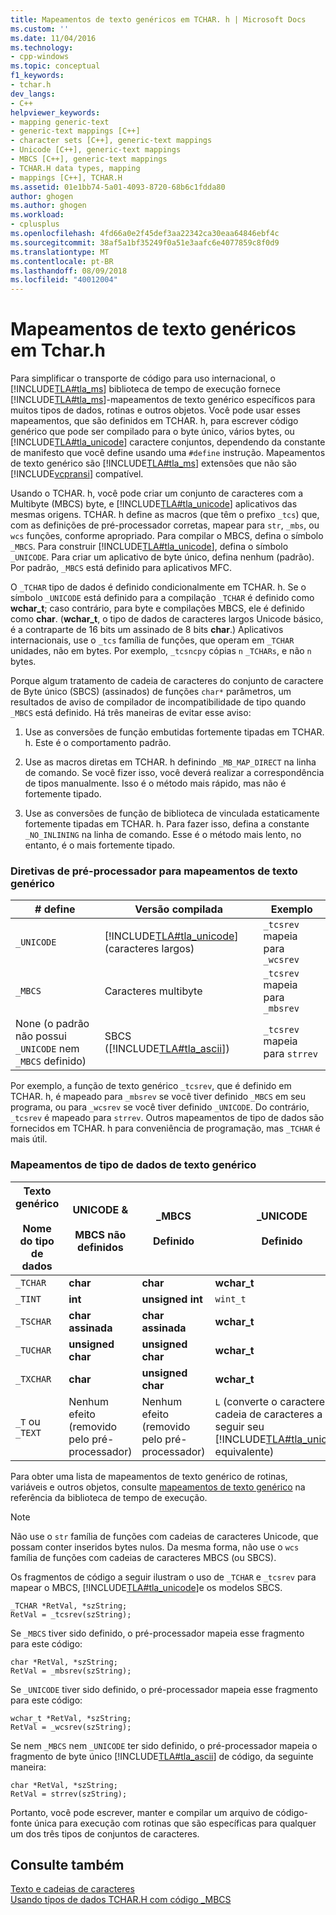 ```yaml
---
title: Mapeamentos de texto genéricos em TCHAR. h | Microsoft Docs
ms.custom: ''
ms.date: 11/04/2016
ms.technology:
- cpp-windows
ms.topic: conceptual
f1_keywords:
- tchar.h
dev_langs:
- C++
helpviewer_keywords:
- mapping generic-text
- generic-text mappings [C++]
- character sets [C++], generic-text mappings
- Unicode [C++], generic-text mappings
- MBCS [C++], generic-text mappings
- TCHAR.H data types, mapping
- mappings [C++], TCHAR.H
ms.assetid: 01e1bb74-5a01-4093-8720-68b6c1fdda80
author: ghogen
ms.author: ghogen
ms.workload:
- cplusplus
ms.openlocfilehash: 4fd66a0e2f45def3aa22342ca30eaa64846ebf4c
ms.sourcegitcommit: 38af5a1bf35249f0a51e3aafc6e4077859c8f0d9
ms.translationtype: MT
ms.contentlocale: pt-BR
ms.lasthandoff: 08/09/2018
ms.locfileid: "40012004"
---
```

# <a name="generic-text-mappings-in-tcharh"></a>Mapeamentos de texto genéricos em Tchar.h
Para simplificar o transporte de código para uso internacional, o [!INCLUDE[TLA#tla_ms](../text/includes/tlasharptla_ms_md.md)] biblioteca de tempo de execução fornece [!INCLUDE[TLA#tla_ms](../text/includes/tlasharptla_ms_md.md)]-mapeamentos de texto genérico específicos para muitos tipos de dados, rotinas e outros objetos. Você pode usar esses mapeamentos, que são definidos em TCHAR. h, para escrever código genérico que pode ser compilado para o byte único, vários bytes, ou [!INCLUDE[TLA#tla_unicode](../atl-mfc-shared/reference/includes/tlasharptla_unicode_md.md)] caractere conjuntos, dependendo da constante de manifesto que você define usando uma `#define` instrução. Mapeamentos de texto genérico são [!INCLUDE[TLA#tla_ms](../text/includes/tlasharptla_ms_md.md)] extensões que não são [!INCLUDE[vcpransi](../atl-mfc-shared/reference/includes/vcpransi_md.md)] compatível.  
  
 Usando o TCHAR. h, você pode criar um conjunto de caracteres com a Multibyte (MBCS) byte, e [!INCLUDE[TLA#tla_unicode](../atl-mfc-shared/reference/includes/tlasharptla_unicode_md.md)] aplicativos das mesmas origens. TCHAR. h define as macros (que têm o prefixo `_tcs`) que, com as definições de pré-processador corretas, mapear para `str`, `_mbs`, ou `wcs` funções, conforme apropriado. Para compilar o MBCS, defina o símbolo `_MBCS`. Para construir [!INCLUDE[TLA#tla_unicode](../atl-mfc-shared/reference/includes/tlasharptla_unicode_md.md)], defina o símbolo `_UNICODE`. Para criar um aplicativo de byte único, defina nenhum (padrão). Por padrão, `_MBCS` está definido para aplicativos MFC.  
  
 O `_TCHAR` tipo de dados é definido condicionalmente em TCHAR. h. Se o símbolo `_UNICODE` está definido para a compilação `_TCHAR` é definido como **wchar_t**; caso contrário, para byte e compilações MBCS, ele é definido como **char**. (**wchar_t**, o tipo de dados de caracteres largos Unicode básico, é a contraparte de 16 bits um assinado de 8 bits **char**.) Aplicativos internacionais, use o `_tcs` família de funções, que operam em `_TCHAR` unidades, não em bytes. Por exemplo, `_tcsncpy` cópias `n` `_TCHARs`, e não `n` bytes.  
  
 Porque algum tratamento de cadeia de caracteres do conjunto de caractere de Byte único (SBCS) (assinados) de funções `char*` parâmetros, um resultados de aviso de compilador de incompatibilidade de tipo quando `_MBCS` está definido. Há três maneiras de evitar esse aviso:  
  
1.  Use as conversões de função embutidas fortemente tipadas em TCHAR. h. Este é o comportamento padrão.  
  
2.  Use as macros diretas em TCHAR. h definindo `_MB_MAP_DIRECT` na linha de comando. Se você fizer isso, você deverá realizar a correspondência de tipos manualmente. Isso é o método mais rápido, mas não é fortemente tipado.  
  
3.  Use as conversões de função de biblioteca de vinculada estaticamente fortemente tipadas em TCHAR. h. Para fazer isso, defina a constante `_NO_INLINING` na linha de comando. Esse é o método mais lento, no entanto, é o mais fortemente tipado.  
  
### <a name="preprocessor-directives-for-generic-text-mappings"></a>Diretivas de pré-processador para mapeamentos de texto genérico  
  
|# define|Versão compilada|Exemplo|  
|---------------|----------------------|-------------|  
|`_UNICODE`|[!INCLUDE[TLA#tla_unicode](../atl-mfc-shared/reference/includes/tlasharptla_unicode_md.md)] (caracteres largos)|`_tcsrev` mapeia para `_wcsrev`|  
|`_MBCS`|Caracteres multibyte|`_tcsrev` mapeia para `_mbsrev`|  
|None (o padrão não possui `_UNICODE` nem `_MBCS` definido)|SBCS ([!INCLUDE[TLA#tla_ascii](../text/includes/tlasharptla_ascii_md.md)])|`_tcsrev` mapeia para `strrev`|  
  
 Por exemplo, a função de texto genérico `_tcsrev`, que é definido em TCHAR. h, é mapeado para `_mbsrev` se você tiver definido `_MBCS` em seu programa, ou para `_wcsrev` se você tiver definido `_UNICODE`. Do contrário, `_tcsrev` é mapeado para `strrev`. Outros mapeamentos de tipo de dados são fornecidos em TCHAR. h para conveniência de programação, mas `_TCHAR` é mais útil.  
  
### <a name="generic-text-data-type-mappings"></a>Mapeamentos de tipo de dados de texto genérico  
  
|Texto genérico<br /><br /> Nome do tipo de dados|UNICODE &AMP;<br /><br /> MBCS não definidos|_MBCS<br /><br /> Definido|_UNICODE<br /><br /> Definido|  
|--------------------------------------|----------------------------------------|------------------------|---------------------------|  
|`_TCHAR`|**char**|**char**|**wchar_t**|  
|`_TINT`|**int**|**unsigned int**|`wint_t`|  
|`_TSCHAR`|**char assinada**|**char assinada**|**wchar_t**|  
|`_TUCHAR`|**unsigned char**|**unsigned char**|**wchar_t**|  
|`_TXCHAR`|**char**|**unsigned char**|**wchar_t**|  
|`_T` ou `_TEXT`|Nenhum efeito (removido pelo pré-processador)|Nenhum efeito (removido pelo pré-processador)|`L` (converte o caractere ou a cadeia de caracteres a seguir seu [!INCLUDE[TLA#tla_unicode](../atl-mfc-shared/reference/includes/tlasharptla_unicode_md.md)] equivalente)|  
  
 Para obter uma lista de mapeamentos de texto genérico de rotinas, variáveis e outros objetos, consulte [mapeamentos de texto genérico](../c-runtime-library/generic-text-mappings.md) na referência da biblioteca de tempo de execução.  
  
> [!NOTE]
>  Não use o `str` família de funções com cadeias de caracteres Unicode, que possam conter inseridos bytes nulos. Da mesma forma, não use o `wcs` família de funções com cadeias de caracteres MBCS (ou SBCS).  
  
 Os fragmentos de código a seguir ilustram o uso de `_TCHAR` e `_tcsrev` para mapear o MBCS, [!INCLUDE[TLA#tla_unicode](../atl-mfc-shared/reference/includes/tlasharptla_unicode_md.md)]e os modelos SBCS.  
  
```  
_TCHAR *RetVal, *szString;  
RetVal = _tcsrev(szString);  
```  
  
 Se `_MBCS` tiver sido definido, o pré-processador mapeia esse fragmento para este código:  
  
```  
char *RetVal, *szString;  
RetVal = _mbsrev(szString);  
```  
  
 Se `_UNICODE` tiver sido definido, o pré-processador mapeia esse fragmento para este código:  
  
```  
wchar_t *RetVal, *szString;  
RetVal = _wcsrev(szString);  
```  
  
 Se nem `_MBCS` nem `_UNICODE` ter sido definido, o pré-processador mapeia o fragmento de byte único [!INCLUDE[TLA#tla_ascii](../text/includes/tlasharptla_ascii_md.md)] de código, da seguinte maneira:  
  
```  
char *RetVal, *szString;  
RetVal = strrev(szString);  
```  
  
 Portanto, você pode escrever, manter e compilar um arquivo de código-fonte única para execução com rotinas que são específicas para qualquer um dos três tipos de conjuntos de caracteres.  
  
## <a name="see-also"></a>Consulte também  
 [Texto e cadeias de caracteres](../text/text-and-strings-in-visual-cpp.md)   
 [Usando tipos de dados TCHAR.H com código _MBCS](../text/using-tchar-h-data-types-with-mbcs-code.md)